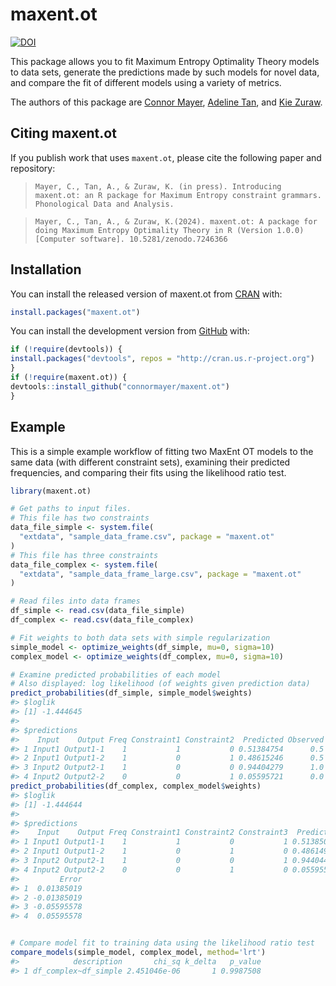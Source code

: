 
<!-- README.md is generated from README.Rmd. Please edit that file -->

# maxent.ot

<!-- badges: start -->

[![DOI](https://zenodo.org/badge/DOI/10.5281/zenodo.13774033.svg)](https://doi.org/10.5281/zenodo.13774033)
<!-- badges: end -->

This package allows you to fit Maximum Entropy Optimality Theory models
to data sets, generate the predictions made by such models for novel
data, and compare the fit of different models using a variety of
metrics. 

The authors of this package are [Connor Mayer](http://connormayer.com),
[Adeline Tan](https://www.linkedin.com/in/adeline-tan-ph-d-aa67742a9),
and [Kie Zuraw](https://linguistics.ucla.edu/people/zuraw/).

## Citing maxent.ot

If you publish work that uses `maxent.ot`, please cite the following
paper and repository:

> `Mayer, C., Tan, A., & Zuraw, K. (in press). Introducing maxent.ot: an R package for Maximum Entropy constraint grammars. Phonological Data and Analysis.`

> `Mayer, C., Tan, A., & Zuraw, K.(2024). maxent.ot: A package for doing Maximum Entropy Optimality Theory in R (Version 1.0.0) [Computer software]. 10.5281/zenodo.7246366`

## Installation

You can install the released version of maxent.ot from
[CRAN](https://cran.r-project.org/web/packages/maxent.ot/index.html) with:

``` r
install.packages("maxent.ot")
```

You can install the development version from
[GitHub](https://github.com/) with:

``` r
if (!require(devtools)) {
install.packages("devtools", repos = "http://cran.us.r-project.org")
}
if (!require(maxent.ot)) {
devtools::install_github("connormayer/maxent.ot")
}
```

## Example

This is a simple example workflow of fitting two MaxEnt OT models to the
same data (with different constraint sets), examining their predicted
frequencies, and comparing their fits using the likelihood ratio test.

``` r
library(maxent.ot)

# Get paths to input files.
# This file has two constraints
data_file_simple <- system.file(
  "extdata", "sample_data_frame.csv", package = "maxent.ot"
)
# This file has three constraints
data_file_complex <- system.file(
  "extdata", "sample_data_frame_large.csv", package = "maxent.ot"
)

# Read files into data frames
df_simple <- read.csv(data_file_simple)
df_complex <- read.csv(data_file_complex)

# Fit weights to both data sets with simple regularization
simple_model <- optimize_weights(df_simple, mu=0, sigma=10)
complex_model <- optimize_weights(df_complex, mu=0, sigma=10)

# Examine predicted probabilities of each model
# Also displayed: log likelihood (of weights given prediction data)
predict_probabilities(df_simple, simple_model$weights)
#> $loglik
#> [1] -1.444645
#> 
#> $predictions
#>    Input    Output Freq Constraint1 Constraint2  Predicted Observed       Error
#> 1 Input1 Output1-1    1           1           0 0.51384754      0.5  0.01384754
#> 2 Input1 Output1-2    1           0           1 0.48615246      0.5 -0.01384754
#> 3 Input2 Output2-1    1           0           0 0.94404279      1.0 -0.05595721
#> 4 Input2 Output2-2    0           0           1 0.05595721      0.0  0.05595721
predict_probabilities(df_complex, complex_model$weights)
#> $loglik
#> [1] -1.444644
#> 
#> $predictions
#>    Input    Output Freq Constraint1 Constraint2 Constraint3  Predicted Observed
#> 1 Input1 Output1-1    1           1           0           1 0.51385019      0.5
#> 2 Input1 Output1-2    1           0           1           0 0.48614981      0.5
#> 3 Input2 Output2-1    1           0           0           1 0.94404422      1.0
#> 4 Input2 Output2-2    0           0           1           0 0.05595578      0.0
#>         Error
#> 1  0.01385019
#> 2 -0.01385019
#> 3 -0.05595578
#> 4  0.05595578


# Compare model fit to training data using the likelihood ratio test
compare_models(simple_model, complex_model, method='lrt')
#>            description       chi_sq k_delta   p_value
#> 1 df_complex~df_simple 2.451046e-06       1 0.9987508
```
